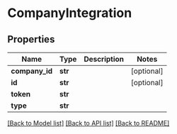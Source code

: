 # CompanyIntegration

## Properties
Name | Type | Description | Notes
------------ | ------------- | ------------- | -------------
**company_id** | **str** |  | [optional] 
**id** | **str** |  | [optional] 
**token** | **str** |  | 
**type** | **str** |  | 

[[Back to Model list]](../README.md#documentation-for-models) [[Back to API list]](../README.md#documentation-for-api-endpoints) [[Back to README]](../README.md)


